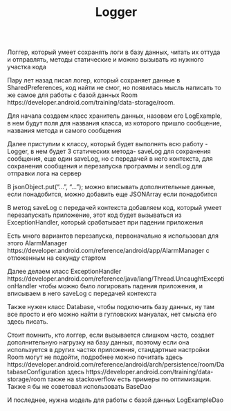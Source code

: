 
<div align="center"><h1>Logger</h1></div>
<br>
<br>


<p>Логгер, который умеет сохранять логи в базу данных, читать их оттуда и отправлять, методы статические и можно вызывать из нужного участка кода</p>

<p>Пару лет назад писал логер, который сохраняет данные в SharedPreferences, код найти не смог, но появилась мысль написать то же самое для работы с базой данных Room https://developer.android.com/training/data-storage/room.</p>

<p>Для начала создаем класс хранитель данных, назовем его LogExample, в нем будут поля для названия класса, из которого пришло сообщение, названия метода и самого сообщения</p>

<p>Далее приступим к классу, который будет выполнять всю работу - Logger, в нем будет 3 статических метода- saveLog для сохранения сообщения, еще один saveLog, но с передачей в него контекста, для сохранения сообщения и перезапуска программы и sendLog для отправки лога на сервер</p>

<p>В jsonObject.put(“…”, “…”); можно вписывать дополнительные данные, если понадобится, можно добавить еще JSONArray если понадобится</p>

<p>В метод saveLog с передачей контекста добавляем код, который умеет перезапускать приложение, этот код будет вызываться из ExceptionHandler, который срабатывает при падении приложения</p>

<p>Есть много вариантов перезапуска, первоначально я использовал для этого AlarmManager https://developer.android.com/reference/android/app/AlarmManager с отложенным на секунду стартом</p>

<p>Далее делаем класс ExceptionHandler https://developer.android.com/reference/java/lang/Thread.UncaughtExceptionHandler чтобы можно было логировать падения приложения, и вписываем в него saveLog с передачей контекста</p>

<p>Также нужен класс Database, чтобы подключить базу данных, ну там все просто и его можно найти в гугловских мануалах, нет смысла его здесь писать.</p>

<p>Стоит помнить, кто логгер, если вызывается слишком часто, создает дополнительную нагрузку на базу данных, поэтому если она используется в других частях приложения, стандартные настройки Room могут не подойти, подробнее  можно почитать здесь https://developer.android.com/reference/android/arch/persistence/room/DatabaseConfiguration здесь https://developer.android.com/training/data-storage/room также на stackoverflow есть примеры по оптимизации. Также я бы не советовал использовать BaseDao</p>

<p>И последнее, нужна модель для работы с базой данных LogExampleDao</p>